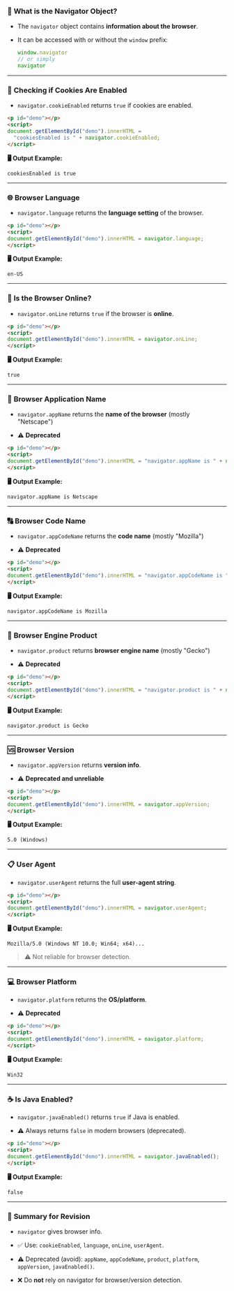 ### 🧭 **What is the Navigator Object?**

- The `navigator` object contains **information about the browser**.
    
- It can be accessed with or without the `window` prefix:
    
    ```javascript
    window.navigator
    // or simply
    navigator
    ```
    

---

### 🍪 **Checking if Cookies Are Enabled**

- `navigator.cookieEnabled` returns `true` if cookies are enabled.
    

```html
<p id="demo"></p>
<script>
document.getElementById("demo").innerHTML =
  "cookiesEnabled is " + navigator.cookieEnabled;
</script>
```

**🖥️ Output Example:**

```
cookiesEnabled is true
```

---

### 🌐 **Browser Language**

- `navigator.language` returns the **language setting** of the browser.
    

```html
<p id="demo"></p>
<script>
document.getElementById("demo").innerHTML = navigator.language;
</script>
```

**🖥️ Output Example:**

```
en-US
```

---

### 🔌 **Is the Browser Online?**

- `navigator.onLine` returns `true` if the browser is **online**.
    

```html
<p id="demo"></p>
<script>
document.getElementById("demo").innerHTML = navigator.onLine;
</script>
```

**🖥️ Output Example:**

```
true
```

---

### 📛 **Browser Application Name**

- `navigator.appName` returns the **name of the browser** (mostly "Netscape")
    
- ⚠️ **Deprecated**
    

```html
<p id="demo"></p>
<script>
document.getElementById("demo").innerHTML = "navigator.appName is " + navigator.appName;
</script>
```

**🖥️ Output Example:**

```
navigator.appName is Netscape
```

---

### 🔠 **Browser Code Name**

- `navigator.appCodeName` returns the **code name** (mostly "Mozilla")
    
- ⚠️ **Deprecated**
    

```html
<p id="demo"></p>
<script>
document.getElementById("demo").innerHTML = "navigator.appCodeName is " + navigator.appCodeName;
</script>
```

**🖥️ Output Example:**

```
navigator.appCodeName is Mozilla
```

---

### 🔧 **Browser Engine Product**

- `navigator.product` returns **browser engine name** (mostly "Gecko")
    
- ⚠️ **Deprecated**
    

```html
<p id="demo"></p>
<script>
document.getElementById("demo").innerHTML = "navigator.product is " + navigator.product;
</script>
```

**🖥️ Output Example:**

```
navigator.product is Gecko
```

---

### 🆚 **Browser Version**

- `navigator.appVersion` returns **version info**.
    
- ⚠️ **Deprecated and unreliable**
    

```html
<p id="demo"></p>
<script>
document.getElementById("demo").innerHTML = navigator.appVersion;
</script>
```

**🖥️ Output Example:**

```
5.0 (Windows)
```

---

### 📋 **User Agent**

- `navigator.userAgent` returns the full **user-agent string**.
    

```html
<p id="demo"></p>
<script>
document.getElementById("demo").innerHTML = navigator.userAgent;
</script>
```

**🖥️ Output Example:**

```
Mozilla/5.0 (Windows NT 10.0; Win64; x64)...
```

> ⚠️ Not reliable for browser detection.

---

### 💻 **Browser Platform**

- `navigator.platform` returns the **OS/platform**.
    
- ⚠️ **Deprecated**
    

```html
<p id="demo"></p>
<script>
document.getElementById("demo").innerHTML = navigator.platform;
</script>
```

**🖥️ Output Example:**

```
Win32
```

---

### ☕ **Is Java Enabled?**

- `navigator.javaEnabled()` returns `true` if Java is enabled.
    
- ⚠️ Always returns `false` in modern browsers (deprecated).
    

```html
<p id="demo"></p>
<script>
document.getElementById("demo").innerHTML = navigator.javaEnabled();
</script>
```

**🖥️ Output Example:**

```
false
```

---

### 📌 **Summary for Revision**

- `navigator` gives browser info.
    
- ✅ Use: `cookieEnabled`, `language`, `onLine`, `userAgent`.
    
- ⚠️ Deprecated (avoid): `appName`, `appCodeName`, `product`, `platform`, `appVersion`, `javaEnabled()`.
    
- ❌ Do **not** rely on navigator for browser/version detection.